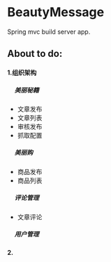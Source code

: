 # BeautyMessage
Spring mvc build server app.

## About to do:
#### 1.组织架构

##### &nbsp;&nbsp;&nbsp;&nbsp;&nbsp;美丽秘籍
- 文章发布
- 文章列表
- 审核发布
- 抓取配置

##### &nbsp;&nbsp;&nbsp;&nbsp;&nbsp;美丽购
- 商品发布
- 商品列表

##### &nbsp;&nbsp;&nbsp;&nbsp;&nbsp;评论管理
- 文章评论

##### &nbsp;&nbsp;&nbsp;&nbsp;&nbsp;用户管理

#### 2.
